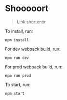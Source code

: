 # Shooooort

> Link shortener

To install, run:

```
npm install

```

For dev webpack build, run:

```
npm run dev

```

For prod webpack build, run:

```
npm run prod

```

To start, run:

```
npm start

```